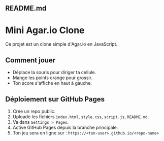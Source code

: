 README.md
-----------
# Mini Agar.io Clone

Ce projet est un clone simple d'Agar.io en JavaScript.

## Comment jouer

- Déplace la souris pour diriger ta cellule.
- Mange les points orange pour grossir.
- Ton score s'affiche en haut à gauche.

## Déploiement sur GitHub Pages

1. Crée un repo public.
2. Uploade les fichiers `index.html`, `style.css`, `script.js`, `README.md`.
3. Va dans `Settings > Pages`.
4. Active GitHub Pages depuis la branche principale.
5. Ton jeu sera en ligne sur : `https://<ton-user>.github.io/<repo-name>`
